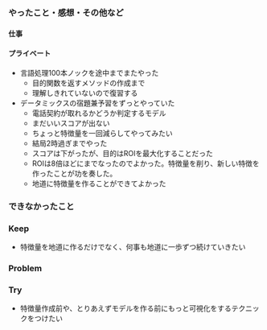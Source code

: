 ### やったこと・感想・その他など

#### 仕事


#### プライベート

- 言語処理100本ノックを途中までまたやった
  - 目的関数を返すメソッドの作成まで
  - 理解しきれていないので復習する
- データミックスの宿題兼予習をずっとやっていた
  - 電話契約が取れるかどうか判定するモデル
  - まだいいスコアが出ない
  - ちょっと特徴量を一回減らしてやってみたい
  - 結局2時過ぎまでやった
  - スコアは下がったが、目的はROIを最大化することだった
  - ROIは8倍ほどにまでなったのでよかった。特徴量を削り、新しい特徴を作ったことが功を奏した。
  - 地道に特徴量を作ることができてよかった

### できなかったこと


### Keep

- 特徴量を地道に作るだけでなく、何事も地道に一歩ずつ続けていきたい


### Problem 


### Try

- 特徴量作成前や、とりあえずモデルを作る前にもっと可視化をするテクニックをつけたい
